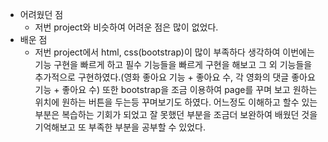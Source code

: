 * 어려웠던 점
    * 저번 project와 비슷하여 어려운 점은 많이 없었다.
* 배운 점
    * 저번 project에서 html, css(bootstrap)이 많이 부족하다 생각하여 이번에는 기능 구현을 빠르게 하고 필수 기능들을 빠르게 구현을 해보고 그 외 기능들을 추가적으로 구현하였다.(영화 좋아요 기능 + 좋아요 수, 각 영화의 댓글 좋아요 기능 + 좋아요 수) 또한 bootstrap을 조금 이용하여 page를 꾸며 보고 원하는 위치에 원하는 버튼을 두는등 꾸며보기도 하였다. 어느정도 이해하고 할수 있는 부분은 복습하는 기회가 되었고 잘 못했던 부분을 조금더 보완하여 배웠던 것을 기억해보고 또 부족한 부분을 공부할 수 있었다.